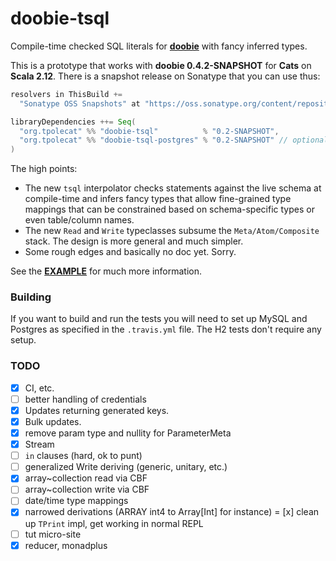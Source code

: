# doobie-tsql

Compile-time checked SQL literals for **[doobie]()** with fancy inferred types.

This is a prototype that works with **doobie 0.4.2-SNAPSHOT** for **Cats** on **Scala 2.12**. There is a snapshot release on Sonatype that you can use thus:

```scala
resolvers in ThisBuild +=
  "Sonatype OSS Snapshots" at "https://oss.sonatype.org/content/repositories/snapshots"

libraryDependencies ++= Seq(
  "org.tpolecat" %% "doobie-tsql"          % "0.2-SNAPSHOT",
  "org.tpolecat" %% "doobie-tsql-postgres" % "0.2-SNAPSHOT" // optional, for array type mappings and some other things
)
```

The high points:

- The new `tsql` interpolator checks statements against the live schema at compile-time and infers fancy types that allow fine-grained type mappings that can be constrained based on schema-specific types or even table/column names.
- The new `Read` and `Write` typeclasses subsume the `Meta/Atom/Composite` stack. The design is more general and much simpler.
- Some rough edges and basically no doc yet. Sorry.

See the [**EXAMPLE**](EXAMPLE.md) for much more information.

### Building

If you want to build and run the tests you will need to set up MySQL and Postgres as specified in the `.travis.yml` file. The H2 tests don't require any setup.

### TODO

- [x] CI, etc.
- [ ] better handling of credentials
- [x] Updates returning generated keys.
- [x] Bulk updates.
- [x] remove param type and nullity for ParameterMeta
- [x] Stream
- [ ] `in` clauses (hard, ok to punt)
- [ ] generalized Write deriving (generic, unitary, etc.)
- [x] array~collection read via CBF
- [ ] array~collection write via CBF
- [ ] date/time type mappings
- [x] narrowed derivations (ARRAY int4 to Array[Int] for instance)
= [x] clean up `TPrint` impl, get working in normal REPL
- [ ] tut micro-site
- [x] reducer, monadplus
